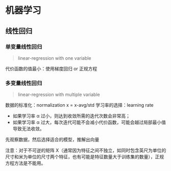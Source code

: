 # 机器学习
## 线性回归
### 单变量线性回归 
> linear-regression with one variable

代价函数的值最小：使用梯度回归 or 正规方程
### 多变量线性回归
> linear-regression with multiple variable

数据的标准化：normalization
x = x-avg/std
学习率的选择：learning rate
- 如果学习率 α 过小，则达到收敛所需的迭代次数会非常高；
- 如果学习率 α 过大，每次迭代可能不会减小代价函数，可能会越过局部最小值导致无法收敛。

先观察数据，然后选择适合的模型，推解出向量

注意：对于不可逆的矩阵 X（通常因为特征之间不独立，如同时包含英尺为单位的尺寸和米为单位的尺寸两个特征，也有可能是特征数量大于训练集的数量），正规方程方法是不能用。

